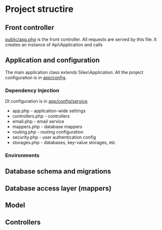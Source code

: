 # Project structire
## Front controller
[public/app.php](../public/app.php) is the front controller. All requests are served by this file. It creates an instance of Api\Application and calls 

## Application and configuration
The main application class extends Silex\Application. All the project configuration is in [app/config](../app/config).
### Dependency Injection
DI configuration is in [app/config/service](../app/config/service). 
* app.php - application-wide settings
* controllers.php - controllers
* email.php - email service
* mappers.php - database mappers
* routing.php - routing configuration
* security.php - user authentication config
* storages.php - databases, key-value storages, etc

### Environments

## Database schema and migrations
## Database access layer (mappers)
## Model
## Controllers
